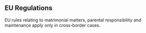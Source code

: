 ##  EU Regulations

EU rules relating to matrimonial matters, parental responsibility and
maintenance apply only in cross-border cases.
